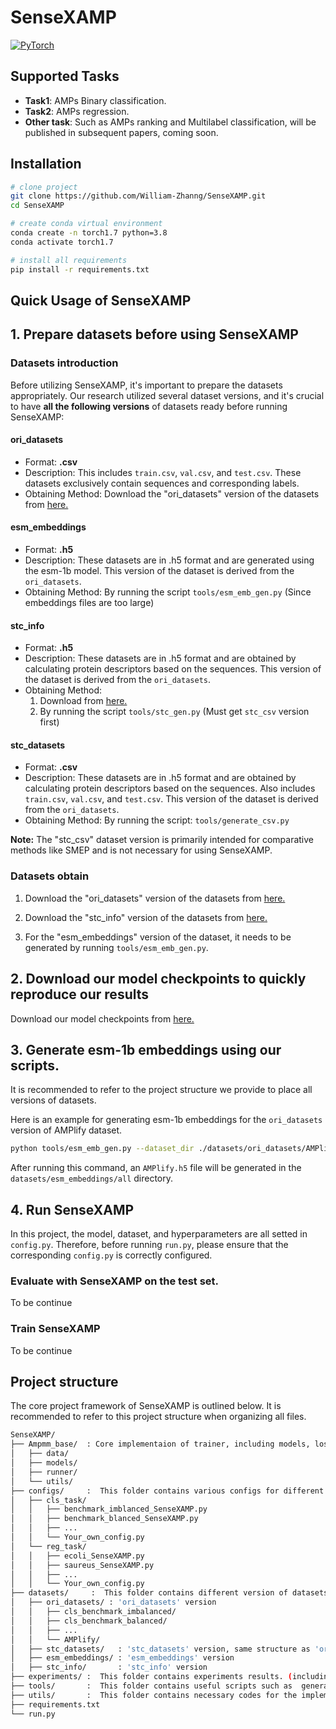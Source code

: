 # SenseXAMP

<a href="https://pytorch.org/get-started/locally/"><img alt="PyTorch" src="https://img.shields.io/badge/PyTorch-ee4c2c?logo=pytorch&logoColor=white"></a>

## Supported Tasks
* **Task1**: AMPs Binary classification.
* **Task2**: AMPs regression.
* **Other task**: Such as AMPs ranking and Multilabel classification, will be published in subsequent papers, coming soon.

## Installation

```bash
# clone project
git clone https://github.com/William-Zhanng/SenseXAMP.git
cd SenseXAMP

# create conda virtual environment
conda create -n torch1.7 python=3.8 
conda activate torch1.7

# install all requirements
pip install -r requirements.txt
```

Quick Usage of SenseXAMP
---
## 1. Prepare datasets before using SenseXAMP
### Datasets introduction
Before utilizing SenseXAMP, it's important to prepare the datasets appropriately. Our research utilized several dataset versions, and it's crucial to have **all the following versions** of datasets ready before running SenseXAMP:

#### ori_datasets
- Format: **.csv**
- Description: This includes `train.csv`, `val.csv`, and `test.csv`. These datasets exclusively contain sequences and corresponding labels.
- Obtaining Method: Download the "ori_datasets" version of the datasets from [here.](https://drive.google.com/drive/folders/1L0OKKq3yQmKQTyFSQ3YUmB5RRnba10w1?usp=sharing)
  
#### esm_embeddings
- Format: **.h5**
- Description: These datasets are in .h5 format and are generated using the esm-1b model. This version of the dataset is derived from the `ori_datasets`.
- Obtaining Method: By running the script `tools/esm_emb_gen.py` (Since embeddings files are too large)

#### stc_info
- Format: **.h5**
- Description: These datasets are in .h5 format and are obtained by calculating protein descriptors based on the sequences. This version of the dataset is derived from the `ori_datasets`.
- Obtaining Method: 
  1. Download from  [here.](https://drive.google.com/drive/folders/1L0OKKq3yQmKQTyFSQ3YUmB5RRnba10w1?usp=sharing)
  2. By running the script  `tools/stc_gen.py` (Must get `stc_csv` version first)
  
#### stc_datasets 
- Format: **.csv**
- Description: These datasets are in .h5 format and are obtained by calculating protein descriptors based on the sequences.  Also includes `train.csv`, `val.csv`, and `test.csv`. This version of the dataset is derived from the `ori_datasets`.
- Obtaining Method: By running the script: `tools/generate_csv.py`
  
**Note:** The "stc_csv" dataset version is primarily intended for comparative methods like SMEP and is not necessary for using SenseXAMP.

### Datasets obtain
1. Download the "ori_datasets" version of the datasets from [here.](https://drive.google.com/drive/folders/1L0OKKq3yQmKQTyFSQ3YUmB5RRnba10w1?usp=sharing)

2. Download the "stc_info" version of the datasets from [here.](https://drive.google.com/drive/folders/1gf8uaCBSZjK-R15x6LkGKFSQ4pWI6uUL?usp=sharing)
   
3. For the "esm_embeddings" version of the dataset, it needs to be generated by running `tools/esm_emb_gen.py`.

## 2. Download our model checkpoints to quickly reproduce our results
Download our model checkpoints from [here.](https://drive.google.com/drive/folders/1wNuoFrFZd3q3AlGyV-s2WpaVMs06N4L1?usp=sharing)

## 3. Generate esm-1b embeddings using our scripts.
It is recommended to refer to the project structure we provide to place all versions of datasets.

Here is an example for generating esm-1b embeddings for the `ori_datasets` version of AMPlify dataset.

```bash
python tools/esm_emb_gen.py --dataset_dir ./datasets/ori_datasets/AMPlify --fname AMPlify.h5
```
After running this command, an `AMPlify.h5` file will be generated in the `datasets/esm_embeddings/all` directory.

## 4. Run SenseXAMP
In this project, the model, dataset, and hyperparameters are all setted in `config.py`. Therefore, before running `run.py`, please ensure that the corresponding `config.py` is correctly configured.

### Evaluate with SenseXAMP on the test set.
To be continue
### Train SenseXAMP
To be continue


## Project structure
The core project framework of SenseXAMP is outlined below.  It is recommended to refer to this project structure when organizing all files.
```bash
SenseXAMP/
├── Ampmm_base/  : Core implementaion of trainer, including models, loss, dataloader, etc.
│   ├── data/
│   ├── models/
│   ├── runner/
│   └── utils/
├── configs/     :  This folder contains various configs for different experiments, you can also write your own configs.
│   ├── cls_task/
│   │   ├── benchmark_imblanced_SenseXAMP.py
│   │   ├── benchmark_blanced_SenseXAMP.py
│   │   ├── ...
│   │   └── Your_own_config.py
│   └── reg_task/
│   │   ├── ecoli_SenseXAMP.py
│   │   ├── saureus_SenseXAMP.py
│   │   ├── ...
│   │   └── Your_own_config.py
├── datasets/     :  This folder contains different version of datasets
│   ├── ori_datasets/ : 'ori_datasets' version
│   │   ├── cls_benchmark_imbalanced/
│   │   ├── cls_benchmark_balanced/
│   │   ├── ...
│   │   └── AMPlify/
│   ├── stc_datasets/   : 'stc_datasets' version, same structure as 'ori_datasets'
│   ├── esm_embeddings/ : 'esm_embeddings' version
│   ├── stc_info/       : 'stc_info' version
├── experiments/ :  This folder contains experiments results. (including model checkpoints auto saved)
├── tools/       :  This folder contains useful scripts such as  generation of different version of datasets.
├── utils/       :  This folder contains necessary codes for the implementation of Ampmm_base
├── requirements.txt
└── run.py 
